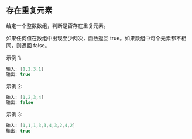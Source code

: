 ## 存在重复元素

给定一个整数数组，判断是否存在重复元素。

如果任何值在数组中出现至少两次，函数返回 true。如果数组中每个元素都不相同，则返回 false。

示例 1:

```java
输入: [1,2,3,1]
输出: true
```

示例 2:

```java
输入: [1,2,3,4]
输出: false
```

示例 3:

```java
输入: [1,1,1,3,3,4,3,2,4,2]
输出: true
```